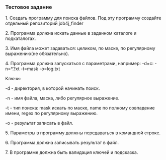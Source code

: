 <h3>Тестовое задание</h3>
<p>1. Создать программу для поиска файлов. Под эту программу создайте отдельный репозиторий job4j_finder</p>
<p>2. Программа должна искать данные в заданном каталоге и подкаталогах.</p>
<p>3. Имя файла может задаваться: целиком, по маске, по регулярному выражению(не обязательно).</p>
<p>4. Программа должна запускаться с параметрами, например:  -d=c:  -n=*.?xt -t=mask -o=log.txt</p>
<p>Ключи:</p>
<p>-d - директория, в которой начинать поиск.</p>
<p>-n - имя файла, маска, либо регулярное выражение.</p>
<p>-t - тип поиска: mask искать по маске, name по полному совпадение имени, regex по регулярному выражению.</p>
<p>-o - результат записать в файл.</p>
<p>5. Параметры в программу должны передаваться в командной строке.</p>
<p>6. Программа должна записывать результат в файл.</p>
<p>7. В программе должна быть валидация ключей и подсказка.</p>
